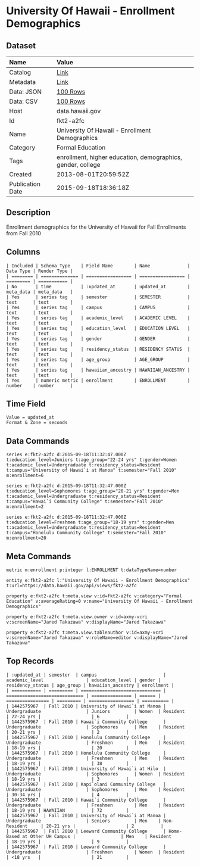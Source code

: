 # University Of Hawaii - Enrollment Demographics

## Dataset

| Name | Value |
| :--- | :---- |
| Catalog | [Link](https://catalog.data.gov/dataset/university-of-hawaii-enrollment-demographics-f403f) |
| Metadata | [Link](https://data.hawaii.gov/api/views/fkt2-a2fc) |
| Data: JSON | [100 Rows](https://data.hawaii.gov/api/views/fkt2-a2fc/rows.json?max_rows=100) |
| Data: CSV | [100 Rows](https://data.hawaii.gov/api/views/fkt2-a2fc/rows.csv?max_rows=100) |
| Host | data.hawaii.gov |
| Id | fkt2-a2fc |
| Name | University Of Hawaii - Enrollment Demographics |
| Category | Formal Education |
| Tags | enrollment, higher education, demographics, gender, college |
| Created | 2013-08-01T20:59:52Z |
| Publication Date | 2015-09-18T18:36:18Z |

## Description

Enrollment demographics for the University of Hawaii for Fall Enrollments from Fall 2010

## Columns

```ls
| Included | Schema Type    | Field Name        | Name              | Data Type | Render Type |
| ======== | ============== | ================= | ================= | ========= | =========== |
| No       | time           | :updated_at       | updated_at        | meta_data | meta_data   |
| Yes      | series tag     | semester          | SEMESTER          | text      | text        |
| Yes      | series tag     | campus            | CAMPUS            | text      | text        |
| Yes      | series tag     | academic_level    | ACADEMIC LEVEL    | text      | text        |
| Yes      | series tag     | education_level   | EDUCATION LEVEL   | text      | text        |
| Yes      | series tag     | gender            | GENDER            | text      | text        |
| Yes      | series tag     | residency_status  | RESIDENCY STATUS  | text      | text        |
| Yes      | series tag     | age_group         | AGE_GROUP         | text      | text        |
| Yes      | series tag     | hawaiian_ancestry | HAWAIIAN_ANCESTRY | text      | text        |
| Yes      | numeric metric | enrollment        | ENROLLMENT        | number    | number      |
```

## Time Field

```ls
Value = updated_at
Format & Zone = seconds
```

## Data Commands

```ls
series e:fkt2-a2fc d:2015-09-18T11:32:47.000Z t:education_level=Juniors t:age_group="22-24 yrs" t:gender=Women t:academic_level=Undergraduate t:residency_status=Resident t:campus="University of Hawai`i at Manoa" t:semester="Fall 2010" m:enrollment=6

series e:fkt2-a2fc d:2015-09-18T11:32:47.000Z t:education_level=Sophomores t:age_group="20-21 yrs" t:gender=Men t:academic_level=Undergraduate t:residency_status=Resident t:campus="Hawai`i Community College" t:semester="Fall 2010" m:enrollment=2

series e:fkt2-a2fc d:2015-09-18T11:32:47.000Z t:education_level=Freshmen t:age_group="18-19 yrs" t:gender=Men t:academic_level=Undergraduate t:residency_status=Resident t:campus="Honolulu Community College" t:semester="Fall 2010" m:enrollment=20
```

## Meta Commands

```ls
metric m:enrollment p:integer l:ENROLLMENT t:dataTypeName=number

entity e:fkt2-a2fc l:"University Of Hawaii - Enrollment Demographics" t:url=https://data.hawaii.gov/api/views/fkt2-a2fc

property e:fkt2-a2fc t:meta.view v:id=fkt2-a2fc v:category="Formal Education" v:averageRating=0 v:name="University Of Hawaii - Enrollment Demographics"

property e:fkt2-a2fc t:meta.view.owner v:id=axmy-vcri v:screenName="Jared Takazawa" v:displayName="Jared Takazawa"

property e:fkt2-a2fc t:meta.view.tableauthor v:id=axmy-vcri v:screenName="Jared Takazawa" v:roleName=editor v:displayName="Jared Takazawa"
```

## Top Records

```ls
| :updated_at | semester  | campus                         | academic_level                | education_level | gender | residency_status | age_group | hawaiian_ancestry | enrollment | 
| =========== | ========= | ============================== | ============================= | =============== | ====== | ================ | ========= | ================= | ========== | 
| 1442575967  | Fall 2010 | University of Hawai`i at Manoa | Undergraduate                 | Juniors         | Women  | Resident         | 22-24 yrs |                   | 6          | 
| 1442575967  | Fall 2010 | Hawai`i Community College      | Undergraduate                 | Sophomores      | Men    | Resident         | 20-21 yrs |                   | 2          | 
| 1442575967  | Fall 2010 | Honolulu Community College     | Undergraduate                 | Freshmen        | Men    | Resident         | 18-19 yrs |                   | 20         | 
| 1442575967  | Fall 2010 | Honolulu Community College     | Undergraduate                 | Freshmen        | Men    | Resident         | 18-19 yrs |                   | 38         | 
| 1442575967  | Fall 2010 | University of Hawai`i at Hilo  | Undergraduate                 | Sophomores      | Women  | Resident         | 18-19 yrs |                   | 3          | 
| 1442575967  | Fall 2010 | Kapi`olani Community College   | Undergraduate                 | Sophomores      | Men    | Resident         | 30-34 yrs |                   | 4          | 
| 1442575967  | Fall 2010 | Hawai`i Community College      | Undergraduate                 | Freshmen        | Men    | Resident         | 18-19 yrs | HAWAIIAN          | 72         | 
| 1442575967  | Fall 2010 | University of Hawai`i at Manoa | Undergraduate                 | Seniors         | Men    | Non-Resident     | 20-21 yrs |                   | 2          | 
| 1442575967  | Fall 2010 | Leeward Community College      | Home-Based at Other UH Campus |                 | Men    | Resident         | 18-19 yrs |                   | 9          | 
| 1442575967  | Fall 2010 | Leeward Community College      | Undergraduate                 | Freshmen        | Women  | Resident         | <18 yrs   |                   | 21         | 
```